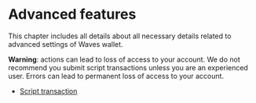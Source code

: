 # Advanced features

This chapter includes all details about all necessary details related to advanced settings of Waves wallet.

**Warning**: actions can lead to loss of access to your account.
We do not recommend you submit script transactions unless you are an experienced user. Errors can lead to permanent loss of access to your account.

* [Script transaction](advanced_features/script_transaction.md)
